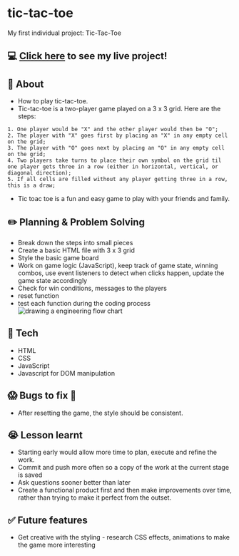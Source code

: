 # tic-tac-toe
My first individual project: Tic-Tac-Toe
## :computer: [Click here](https://jiec2023.github.io/tic-tac-toe/) to see my live project!
## :page_facing_up: About
- How to play tic-tac-toe.
- Tic-tac-toe is a two-player game played on a 3 x 3 grid. Here are the steps:
```
1. One player would be "X" and the other player would then be "O";
2. The player with "X" goes first by placing an "X" in any empty cell on the grid;
3. The player with "O" goes next by placing an "O" in any empty cell on the grid;
4. Two players take turns to place their own symbol on the grid til one player gets three in a row (either in horizontal, vertical, or diagonal direction);
5. If all cells are filled without any player getting three in a row, this is a draw;
```
- Tic toac toe is a fun and easy game to play with your friends and family.

## :pencil2: Planning & Problem Solving
- Break down the steps into small pieces
- Create a basic HTML file with 3 x 3 grid
- Style the basic game board
- Work on game logic (JavaScript), keep track of game state, winning combos, use event listeners to detect when clicks happen, update the game state accordingly
- Check for win conditions, messages to the players
- reset function
- test each function during the coding process
![drawing a engineering flow chart](https://i.imgur.com/qQ5baAc.jpeg)

## :rocket: Tech 
- HTML
- CSS
- JavaScript
- Javascript for DOM manipulation

## :scream: Bugs to fix :poop:
- After resetting the game, the style should be consistent.

## :sob: Lesson learnt
- Starting early would allow more time to plan, execute and refine the work.
- Commit and push more often so a copy of the work at the current stage is saved
- Ask questions sooner better than later
- Create a functional product first and then make improvements over time, rather than trying to make it perfect from the outset. 

## :white_check_mark: Future features
- Get creative with the styling - research CSS effects, animations to make the game more interesting
